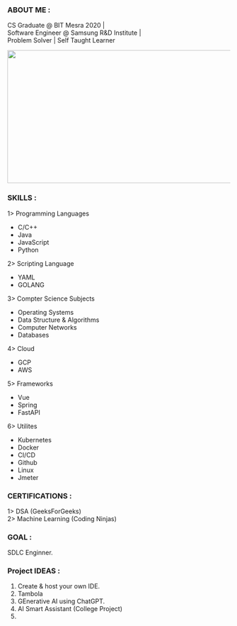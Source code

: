 ### ABOUT ME :
   CS Graduate @ BIT Mesra 2020 |<br>
   Software Engineer @ Samsung R&D Institute | <br>
   Problem Solver | Self Taught Learner <br>
   
<img width="700" height="300" src="https://media4.giphy.com/media/qgQUggAC3Pfv687qPC/giphy.gif?cid=ecf05e47km6li6r0513am5tgs3onm1jiz5g6m89mkddyv3wt&rid=giphy.gif&ct=g">

### SKILLS :
1> Programming Languages
   - C/C++
   - Java
   - JavaScript
   - Python
   
2> Scripting Language
   - YAML
   - GOLANG
   
3> Compter Science Subjects 
   - Operating Systems
   - Data Structure & Algorithms
   - Computer Networks
   - Databases
     
4> Cloud
   - GCP
   - AWS

5> Frameworks
   - Vue
   - Spring
   - FastAPI

6> Utilites
   - Kubernetes
   - Docker
   - CI/CD
   - Github
   - Linux
   - Jmeter
   
### CERTIFICATIONS : 
1> DSA (GeeksForGeeks) <br>
2> Machine Learning (Coding Ninjas)

### GOAL :  
SDLC Enginner.

### Project IDEAS :
1. Create & host your own IDE.
2. Tambola
3. GEnerative AI using ChatGPT.
4. AI Smart Assistant (College Project)
5. 


